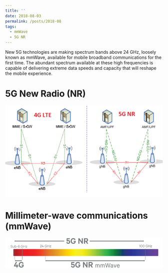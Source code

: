 ```yaml
---
title: ''
date: 2018-08-03
permalink: /posts/2018-08
tags:
  - mmWave 
  - 5G NR
---
```


New 5G technologies are making spectrum bands above 24 GHz, loosely known as mmWave, available for mobile broadband communications for the first time. The abundant spectrum available at these high frequencies is capable of delivering extreme data speeds and capacity that will reshape the mobile experience.

5G New Radio (NR)
======
<img src='/images/blogimgs/5G-NR.png'>

Millimeter-wave communications (mmWave)
======
<img src='/images/blogimgs/5g-rainbow.png'>
